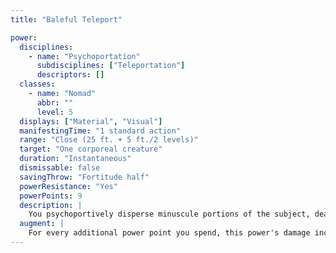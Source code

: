 ```yaml
---
title: "Baleful Teleport"

power:
  disciplines:
    - name: "Psychoportation"
      subdisciplines: ["Teleportation"]
      descriptors: []
  classes:
    - name: "Nomad"
      abbr: ""
      level: 5
  displays: ["Material", "Visual"]
  manifestingTime: "1 standard action"
  range: "Close (25 ft. + 5 ft./2 levels)"
  target: "One corporeal creature"
  duration: "Instantaneous"
  dismissable: false
  savingThrow: "Fortitude half"
  powerResistance: "Yes"
  powerPoints: 9
  description: |
    You psychoportively disperse minuscule portions of the subject, dealing {% die_roll 9 6 0 %} points of damage. Targets can be protected from the effects of baleful teleport by dimensional anchor.
  augment: |
    For every additional power point you spend, this power's damage increases by {% die_roll 1 6 0 %} points. For each extra {% die_roll 2 6 0 %} points of damage, this power's save DC increases by 1 and your manifester level increases by 1 for the purpose of overcoming power resistance.
---
```

